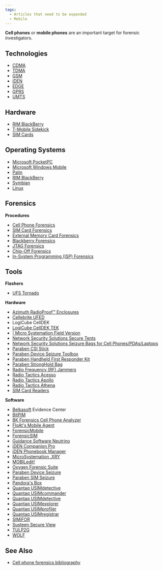 ```yaml
---
tags:
  - Articles that need to be expanded
  - Mobile
---
```

**Cell phones** or **mobile phones** are an important target for forensic
investigators.

## Technologies

* [CDMA](cdma.md)
* [TDMA](tdma.md)
* [GSM](gsm.md)
* [iDEN](iden.md)
* [EDGE](edge.md)
* [GPRS](gprs.md)
* [UMTS](umts.md)

## Hardware

* [RIM BlackBerry](rim_blackberry.md)
* [T-Mobile Sidekick](t-mobile_sidekick.md)
* [SIM Cards](sim_cards.md)

## Operating Systems

* [Microsoft PocketPC](microsoft_pocketpc.md)
* [Microsoft Windows Mobile](microsoft_windows_mobile.md)
* [Palm](palm.md)
* [RIM BlackBerry](rim_blackberry.md)
* [Symbian](symbian.md)
* [Linux](linux.md)

## Forensics

**Procedures**

* [Cell Phone Forensics](cell_phone_forensics.md)
* [SIM Card Forensics](sim_card_forensics.md)
* [External Memory Card Forensics](external_memory_card_forensics.md)
* [Blackberry Forensics](blackberry_forensics.md)
* [JTAG Forensics](jtag_forensics.md)
* [Chip-Off Forensics](chip-off_forensics.md)
* [In-System Programming (ISP) Forensics](in-system_programming_(isp)_forensics.md)

## Tools

**Flashers**

* [UFS Tornado](ufs_tornado.md)

**Hardware**

* [Azimuth RadioProof™ Enclosures](azimuth_radioproof™_enclosures.md)
* [Cellebrite UFED](cellebrite_ufed.md)
* LogiCube CellDEK
* [LogiCube CellDEK TEK](logicube_celldek_tek.md)
* [\| Micro Systemation Field Version](https://www.msab.com/)
* [Network Security Solutions Secure Tents](network_security_solutions_secure_tents.md)
* [Network Security Solutions Seizure Bags for Cell Phones/PDAs/Laptops](network_security_solutions_seizure_bags_for_cell_phones/pdas/laptops.md)
* [Paraben CSI Stick](paraben_csi_stick.md)
* [Paraben Device Seizure Toolbox](paraben_device_seizure_toolbox.md)
* [Paraben Handheld First Responder Kit](paraben_handheld_first_responder_kit.md)
* [Paraben StrongHold Bag](paraben_stronghold_bag.md)
* [Radio Frequency (RF) Jammers](radio_frequency_(rf)_jammers.md)
* [Radio Tactics Acesso](radio_tactics_acesso.md)
* [Radio Tactics Apollo](radio_tactics_apollo.md)
* [Radio Tactics Athena](radio_tactics_athena.md)
* [SIM Card Readers](sim_card_readers.md)

**Software**

* [Belkasoft](belkasoft.md) Evidence Center
* [BitPIM](bitpim.md)
* [BK Forensics Cell Phone Analyzer](bk_forensics_cell_phone_analyzer.md)
* [FloAt's Mobile Agent](float's_mobile_agent.md)
* [ForensicMobile](forensicmobile.md)
* [ForensicSIM](forensicsim.md)
* [Guidance Software Neutrino](guidance_software_neutrino.md)
* [iDEN Companion Pro](iden_companion_pro.md)
* [iDEN Phonebook Manager](iden_phonebook_manager.md)
* [MicroSystemation .XRY](.xry.md)
* [MOBILedit!](mobiledit!.md)
* [Oxygen Forensic Suite](oxygen_forensic_suite.md)
* [Paraben Device Seizure](paraben_device_seizure.md)
* [Paraben SIM Seizure](paraben_sim_seizure.md)
* [Pandora's Box](pandora's_box.md)
* [Quantaq USIMdetective](quantaq_usimdetective.md)
* [Quantaq USIMcommander](quantaq_usimcommander.md)
* [Quantaq USIMdetective](quantaq_usimdetective.md)
* [Quantaq USIMexplorer](quantaq_usimexplorer.md)
* [Quantaq USIMprofiler](quantaq_usimprofiler.md)
* [Quantaq USIMregistrar](quantaq_usimregistrar.md)
* [SIMiFOR](simifor.md)
* [Susteen Secure View](susteen_secure_view.md)
* [TULP2G](tulp2g.md)
* [WOLF](wolf.md)

## See Also

* [Cell phone forensics bibliography](cell_phone_forensics_bibliography.md)
